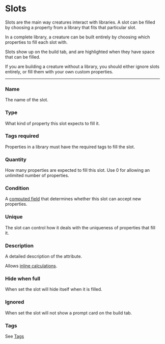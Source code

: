 # Slots

Slots are the main way creatures interact with libraries. A slot can be filled by choosing a property from a library that fits that particular slot.

In a complete library, a creature can be built entirely by choosing which properties to fill each slot with.

Slots show up on the build tab, and are highlighted when they have space that can be filled.

If you are building a creature without a library, you should either ignore slots entirely, or fill them with your own custom properties.

---

### Name

The name of the slot.

### Type 

What kind of property this slot expects to fill it.

### Tags required

Properties in a library must have the required tags to fill the slot.

### Quantity

How many properties are expected to fill this slot. Use 0 for allowing an unlimited number of properties.

### Condition

A [computed field](/docs/computed-fields) that determines whether this slot can accept new properties.

### Unique

The slot can control how it deals with the uniqueness of properties that fill it.

### Description

A detailed description of the attribute.

Allows [inline calculations](/docs/inline-calculations).

### Hide when full

When set the slot will hide itself when it is filled.

### Ignored

When set the slot will not show a prompt card on the build tab.

### Tags

See [Tags](/docs/tags)